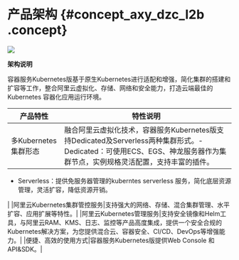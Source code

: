 # 产品架构 {#concept_axy_dzc_l2b .concept}

![](http://static-aliyun-doc.oss-cn-hangzhou.aliyuncs.com/assets/img/15498/15422835757457_zh-CN.png)

**架构说明**

容器服务Kubernetes版基于原生Kubernetes进行适配和增强，简化集群的搭建和扩容等工作，整合阿里云虚拟化、存储、网络和安全能力，打造云端最佳的 Kubernetes 容器化应用运行环境。

|产品特性|特性说明|
|----|----|
|多Kubernetes集群形态|融合阿里云虚拟化技术，容器服务Kubernetes版支持Dedicated及Serverless两种集群形式。-   Dedicated：可使用ECS、EGS、神龙服务器作为集群节点，实例规格灵活配置，支持丰富的插件。
-   Serverless：提供免服务器管理的kuberntes serverless 服务，简化底层资源管理，灵活扩容，降低资源开销。

|
|阿里云Kubernetes集群管控服务|支持强大的网络、存储、混合集群管理、水平扩容、应用扩展等特性。|
|阿里云Kubernetes管理服务|支持安全镜像和Helm工具，与阿里云RAM、KMS、日志、监控等产品高度集成，提供一个安全合规的Kubernetes解决方案，为您提供混合云、容器安全、CI/CD、DevOps等增强能力。|
|便捷、高效的使用方式|容器服务Kubernetes版提供Web Console 和API&SDK。|

